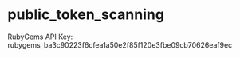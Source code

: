 # public_token_scanning


RubyGems API Key:
rubygems_ba3c90223f6cfea1a50e2f85f120e3fbe09cb70626eaf9ec


